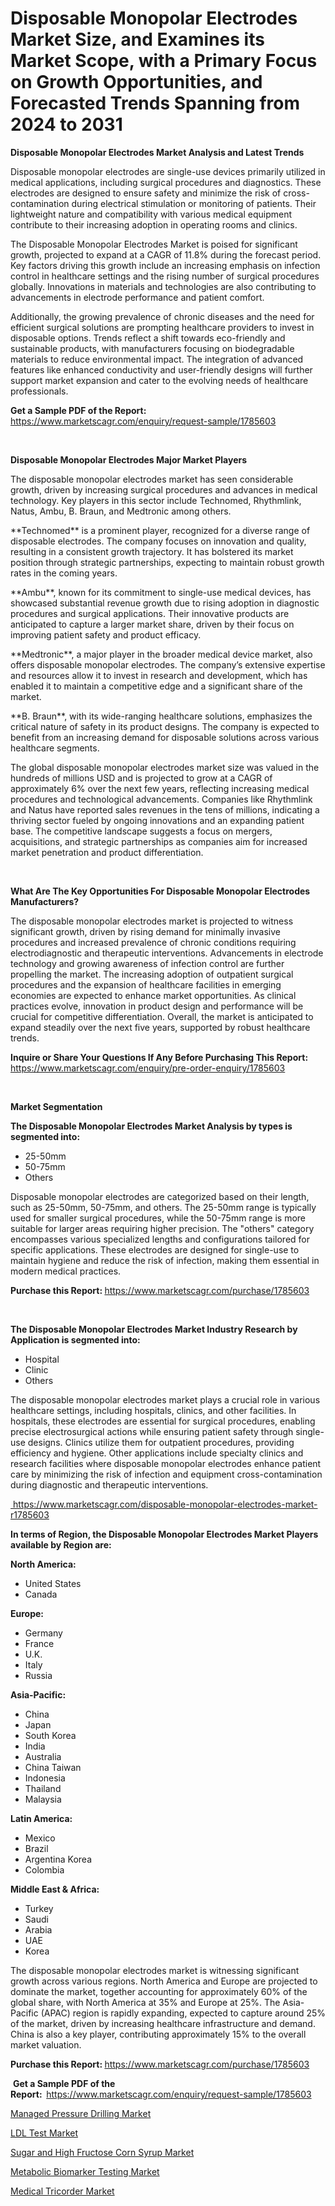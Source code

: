 <p><h1>Disposable Monopolar Electrodes Market Size, and Examines its Market Scope, with a Primary Focus on Growth Opportunities, and Forecasted Trends Spanning from 2024 to 2031</h1></p><p><strong>Disposable Monopolar Electrodes Market Analysis and Latest Trends</strong></p>
<p><p>Disposable monopolar electrodes are single-use devices primarily utilized in medical applications, including surgical procedures and diagnostics. These electrodes are designed to ensure safety and minimize the risk of cross-contamination during electrical stimulation or monitoring of patients. Their lightweight nature and compatibility with various medical equipment contribute to their increasing adoption in operating rooms and clinics.</p><p>The Disposable Monopolar Electrodes Market is poised for significant growth, projected to expand at a CAGR of 11.8% during the forecast period. Key factors driving this growth include an increasing emphasis on infection control in healthcare settings and the rising number of surgical procedures globally. Innovations in materials and technologies are also contributing to advancements in electrode performance and patient comfort. </p><p>Additionally, the growing prevalence of chronic diseases and the need for efficient surgical solutions are prompting healthcare providers to invest in disposable options. Trends reflect a shift towards eco-friendly and sustainable products, with manufacturers focusing on biodegradable materials to reduce environmental impact. The integration of advanced features like enhanced conductivity and user-friendly designs will further support market expansion and cater to the evolving needs of healthcare professionals.</p></p>
<p><strong>Get a Sample PDF of the Report:&nbsp;</strong> <a href="https://www.marketscagr.com/enquiry/request-sample/1785603?utm_campaign=1285&utm_medium=2&utm_source=Github&utm_content=ia&utm_term=08102024&utm_id=disposable-monopolar-electrodes">https://www.marketscagr.com/enquiry/request-sample/1785603</a></p>
<p>&nbsp;</p>
<p><strong>Disposable Monopolar Electrodes Major Market Players</strong></p>
<p><p>The disposable monopolar electrodes market has seen considerable growth, driven by increasing surgical procedures and advances in medical technology. Key players in this sector include Technomed, Rhythmlink, Natus, Ambu, B. Braun, and Medtronic among others.</p><p>**Technomed** is a prominent player, recognized for a diverse range of disposable electrodes. The company focuses on innovation and quality, resulting in a consistent growth trajectory. It has bolstered its market position through strategic partnerships, expecting to maintain robust growth rates in the coming years.</p><p>**Ambu**, known for its commitment to single-use medical devices, has showcased substantial revenue growth due to rising adoption in diagnostic procedures and surgical applications. Their innovative products are anticipated to capture a larger market share, driven by their focus on improving patient safety and product efficacy.</p><p>**Medtronic**, a major player in the broader medical device market, also offers disposable monopolar electrodes. The company’s extensive expertise and resources allow it to invest in research and development, which has enabled it to maintain a competitive edge and a significant share of the market.</p><p>**B. Braun**, with its wide-ranging healthcare solutions, emphasizes the critical nature of safety in its product designs. The company is expected to benefit from an increasing demand for disposable solutions across various healthcare segments.</p><p>The global disposable monopolar electrodes market size was valued in the hundreds of millions USD and is projected to grow at a CAGR of approximately 6% over the next few years, reflecting increasing medical procedures and technological advancements. Companies like Rhythmlink and Natus have reported sales revenues in the tens of millions, indicating a thriving sector fueled by ongoing innovations and an expanding patient base. The competitive landscape suggests a focus on mergers, acquisitions, and strategic partnerships as companies aim for increased market penetration and product differentiation.</p></p>
<p>&nbsp;</p>
<p><strong>What Are The Key Opportunities For Disposable Monopolar Electrodes Manufacturers?</strong></p>
<p><p>The disposable monopolar electrodes market is projected to witness significant growth, driven by rising demand for minimally invasive procedures and increased prevalence of chronic conditions requiring electrodiagnostic and therapeutic interventions. Advancements in electrode technology and growing awareness of infection control are further propelling the market. The increasing adoption of outpatient surgical procedures and the expansion of healthcare facilities in emerging economies are expected to enhance market opportunities. As clinical practices evolve, innovation in product design and performance will be crucial for competitive differentiation. Overall, the market is anticipated to expand steadily over the next five years, supported by robust healthcare trends.</p></p>
<p><strong>Inquire or Share Your Questions If Any Before Purchasing This Report:</strong> <a href="https://www.marketscagr.com/enquiry/pre-order-enquiry/1785603?utm_campaign=1285&utm_medium=2&utm_source=Github&utm_content=ia&utm_term=08102024&utm_id=disposable-monopolar-electrodes">https://www.marketscagr.com/enquiry/pre-order-enquiry/1785603</a></p>
<p>&nbsp;</p>
<p><strong>Market Segmentation</strong></p>
<p><strong>The Disposable Monopolar Electrodes Market Analysis by types is segmented into:</strong></p>
<p><ul><li>25-50mm</li><li>50-75mm</li><li>Others</li></ul></p>
<p><p>Disposable monopolar electrodes are categorized based on their length, such as 25-50mm, 50-75mm, and others. The 25-50mm range is typically used for smaller surgical procedures, while the 50-75mm range is more suitable for larger areas requiring higher precision. The "others" category encompasses various specialized lengths and configurations tailored for specific applications. These electrodes are designed for single-use to maintain hygiene and reduce the risk of infection, making them essential in modern medical practices.</p></p>
<p><strong>Purchase this Report:&nbsp;</strong><a href="https://www.marketscagr.com/purchase/1785603?utm_campaign=1285&utm_medium=2&utm_source=Github&utm_content=ia&utm_term=08102024&utm_id=disposable-monopolar-electrodes">https://www.marketscagr.com/purchase/1785603</a></p>
<p>&nbsp;</p>
<p><strong>The Disposable Monopolar Electrodes Market Industry Research by Application is segmented into:</strong></p>
<p><ul><li>Hospital</li><li>Clinic</li><li>Others</li></ul></p>
<p><p>The disposable monopolar electrodes market plays a crucial role in various healthcare settings, including hospitals, clinics, and other facilities. In hospitals, these electrodes are essential for surgical procedures, enabling precise electrosurgical actions while ensuring patient safety through single-use designs. Clinics utilize them for outpatient procedures, providing efficiency and hygiene. Other applications include specialty clinics and research facilities where disposable monopolar electrodes enhance patient care by minimizing the risk of infection and equipment cross-contamination during diagnostic and therapeutic interventions.</p></p>
<p><a href="https://www.marketscagr.com/disposable-monopolar-electrodes-market-r1785603?utm_campaign=1285&utm_medium=2&utm_source=Github&utm_content=ia&utm_term=08102024&utm_id=disposable-monopolar-electrodes">&nbsp;https://www.marketscagr.com/disposable-monopolar-electrodes-market-r1785603</a></p>
<p><strong>In terms of Region, the Disposable Monopolar Electrodes Market Players available by Region are:</strong></p>
<p>
    <p> <strong> North America: </strong>
        <ul>
            <li>United States</li>
            <li>Canada</li>
        </ul>
        </p> 
    <p> <strong> Europe: </strong>
        <ul>
            <li>Germany</li>
            <li>France</li>
            <li>U.K.</li>
            <li>Italy</li>
            <li>Russia</li>
        </ul>
        </p> 
    <p> <strong> Asia-Pacific: </strong>
        <ul>
            <li>China</li>
            <li>Japan</li>
            <li>South Korea</li>
            <li>India</li>
            <li>Australia</li>
            <li>China Taiwan</li>
            <li>Indonesia</li>
            <li>Thailand</li>
            <li>Malaysia</li>
        </ul>
        </p> 
    <p> <strong> Latin America: </strong>
        <ul>
            <li>Mexico</li>
            <li>Brazil</li>
            <li>Argentina Korea</li>
            <li>Colombia</li>
        </ul>
        </p> 
    <p> <strong> Middle East & Africa: </strong>
        <ul>
            <li>Turkey</li>
            <li>Saudi</li>
            <li>Arabia</li>
            <li>UAE</li>
            <li>Korea</li>
        </ul>
    </p>
    </p>
<p><p>The disposable monopolar electrodes market is witnessing significant growth across various regions. North America and Europe are projected to dominate the market, together accounting for approximately 60% of the global share, with North America at 35% and Europe at 25%. The Asia-Pacific (APAC) region is rapidly expanding, expected to capture around 25% of the market, driven by increasing healthcare infrastructure and demand. China is also a key player, contributing approximately 15% to the overall market valuation.</p></p>
<p><strong>Purchase this Report: </strong><a href="https://www.marketscagr.com/purchase/1785603?utm_campaign=1285&utm_medium=2&utm_source=Github&utm_content=ia&utm_term=08102024&utm_id=disposable-monopolar-electrodes">https://www.marketscagr.com/purchase/1785603</a></p>
<p>&nbsp;<strong>Get a Sample PDF of the Report:&nbsp;&nbsp;</strong><a href="https://www.marketscagr.com/enquiry/request-sample/1785603?utm_campaign=1285&utm_medium=2&utm_source=Github&utm_content=ia&utm_term=08102024&utm_id=disposable-monopolar-electrodes">https://www.marketscagr.com/enquiry/request-sample/1785603</a></p>
<p><strong></strong></p>
<p><p><a href="https://www.linkedin.com/pulse/managed-pressure-drilling-market-outlook-forecast-from-2024-2031-ff97e?utm_campaign=1285&utm_medium=2&utm_source=Github&utm_content=ia&utm_term=08102024&utm_id=disposable-monopolar-electrodes">Managed Pressure Drilling Market</a></p><p><a href="https://www.linkedin.com/pulse/mapping-ldl-test-market-trends-challenges-breakthroughs-2024-0lmjc?utm_campaign=1285&utm_medium=2&utm_source=Github&utm_content=ia&utm_term=08102024&utm_id=disposable-monopolar-electrodes">LDL Test Market</a></p><p><a href="https://issuu.com/reportprime-2/docs/sugar-and-high-fructose-corn-syrup-_df44bc632997ad?utm_campaign=1285&utm_medium=2&utm_source=Github&utm_content=ia&utm_term=08102024&utm_id=disposable-monopolar-electrodes">Sugar and High Fructose Corn Syrup Market</a></p><p><a href="https://www.linkedin.com/pulse/metabolic-biomarker-testing-market-size-share-analysis-hqene?utm_campaign=1285&utm_medium=2&utm_source=Github&utm_content=ia&utm_term=08102024&utm_id=disposable-monopolar-electrodes">Metabolic Biomarker Testing Market</a></p><p><a href="https://www.linkedin.com/pulse/medical-tricorder-market-industry-landscape-growth-trajectories-y4e9c?utm_campaign=1285&utm_medium=2&utm_source=Github&utm_content=ia&utm_term=08102024&utm_id=disposable-monopolar-electrodes">Medical Tricorder Market</a></p></p>